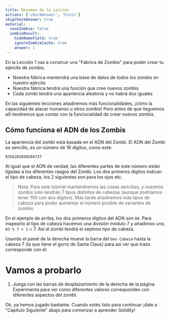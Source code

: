 ```yaml
---
title: Resumen de la Lección
actions: ['checkAnswer', 'hints']
skipCheckAnswer: true
material:
  saveZombie: false
  zombieResult:
    hideNameField: true
    ignoreZombieCache: true
    answer: 1
---
```


En la Lección 1 vas a construir una "Fabrica de Zombis" para poder crear tu ejército de zombis.

* Nuestra fábrica mantendrá una base de datos de todos los zombis en nuestro ejército
* Nuestra fábrica tendrá una función que cree nuevos zombis
* Cada zombi tendrá una apariencia aleatoria y no habrá dos iguales

En las siguientes lecciones añadiremos más funcionalidades, ¡cómo la capacidad de atacar humanos u otros zombis! Pero antes de que lleguemos allí tendremos que contar con la funcionalidad de crear nuevos zombis.

## Cómo funciona el ADN de los Zombis

La apariencia del zombi esta basada en el ADN del Zombi. El ADN del Zombi es sencillo, es un número de 16 dígitos, como este:

```
8356281049284737
```

Al igual que el ADN de verdad, las diferentes partes de este número están ligadas a los diferentes rasgos del Zombi. Los dos primeros dígitos indican el tipo de cabeza, los 2 siguientes son para los ojos etc.

> Nota: Para este tutorial mantendremos las cosas sencillas, y nuestros zombis solo tendrán 7 tipos distintos de cabezas (aunque podríamos tener 100 con dos dígitos). Más tarde añadiremos más tipos de cabeza para poder aumentar el número posible de variantes de zombis.

En el ejemplo de arriba, los dos primeros dígitos del ADN son `84`. Para mapearlo al tipo de cabeza hacemos una división módulo 7 y añadimos uno, `83 % 7 + 1` = 7. Así el zombi tendrá el séptimo tipo de cabeza.

Usando el panel de la derecha mueve la barra del `Gen Cabeza` hasta la cabeza 7 (la que tiene el gorro de Santa Claus) para así ver que trazo corresponde con él.

# Vamos a probarlo

1. Juega con las barras de desplazamiento de la derecha de la página. Experimenta para ver como diferentes valores corresponden con diferentes aspectos del zombi.

Ok, ya hemos jugado bastante. Cuando estés listo para continuar ¡dale a "Capítulo Siguiente" abajo para comenzar a aprender Solidity!